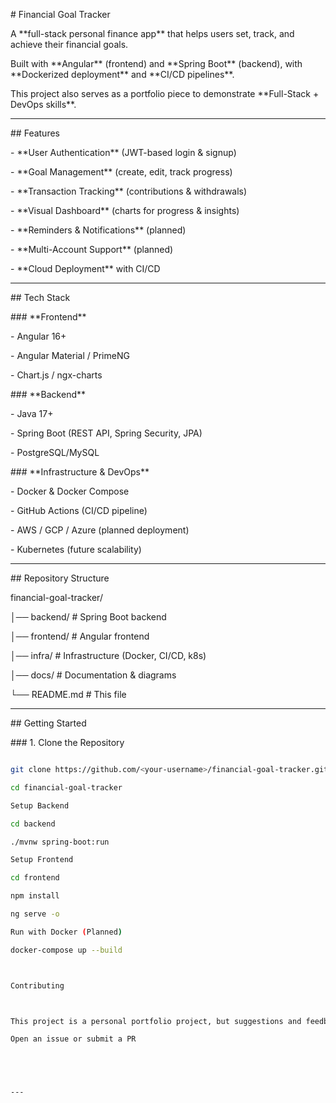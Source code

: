 \# Financial Goal Tracker



A \*\*full-stack personal finance app\*\* that helps users set, track, and achieve their financial goals.  

Built with \*\*Angular\*\* (frontend) and \*\*Spring Boot\*\* (backend), with \*\*Dockerized deployment\*\* and \*\*CI/CD pipelines\*\*.  



This project also serves as a portfolio piece to demonstrate \*\*Full-Stack + DevOps skills\*\*.



---



\## Features



\- \*\*User Authentication\*\* (JWT-based login \& signup)

\- \*\*Goal Management\*\* (create, edit, track progress)

\- \*\*Transaction Tracking\*\* (contributions \& withdrawals)

\- \*\*Visual Dashboard\*\* (charts for progress \& insights)

\- \*\*Reminders \& Notifications\*\* (planned)

\- \*\*Multi-Account Support\*\* (planned)

\- \*\*Cloud Deployment\*\* with CI/CD



---



\## Tech Stack



\### \*\*Frontend\*\*

\- Angular 16+

\- Angular Material / PrimeNG

\- Chart.js / ngx-charts



\### \*\*Backend\*\*

\- Java 17+

\- Spring Boot (REST API, Spring Security, JPA)

\- PostgreSQL/MySQL



\### \*\*Infrastructure \& DevOps\*\*

\- Docker \& Docker Compose

\- GitHub Actions (CI/CD pipeline)

\- AWS / GCP / Azure (planned deployment)

\- Kubernetes (future scalability)



---



\## Repository Structure



financial-goal-tracker/

│── backend/ # Spring Boot backend

│── frontend/ # Angular frontend

│── infra/ # Infrastructure (Docker, CI/CD, k8s)

│── docs/ # Documentation \& diagrams

└── README.md # This file





---



\## Getting Started



\### 1. Clone the Repository

```bash

git clone https://github.com/<your-username>/financial-goal-tracker.git

cd financial-goal-tracker

Setup Backend

cd backend

./mvnw spring-boot:run

Setup Frontend

cd frontend

npm install

ng serve -o

Run with Docker (Planned)

docker-compose up --build



Contributing



This project is a personal portfolio project, but suggestions and feedback are welcome!

Open an issue or submit a PR





---


